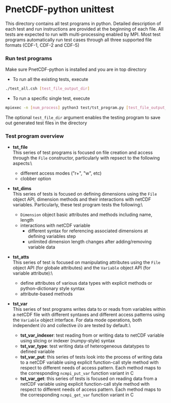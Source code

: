 # PnetCDF-python unittest
This directory contains all test programs in python. Detailed description of each test and run instructions are provided at the beginning of each file. All tests are expected to run with multi-processing enabled by MPI. Most test programs automatically run test cases through all three supported file formats (CDF-1, CDF-2 and CDF-5)

### Run test programs
Make sure PnetCDF-python is installed and you are in top directory
* To run all the existing tests, execute 

```sh
./test_all.csh [test_file_output_dir]
```

* To run a specific single test, execute 

```sh
mpiexec -n [num_process] python3 test/tst_program.py [test_file_output_dir]
```

The optional `test_file_dir` argument enables the testing program to save out generated test files in the directory

### Test program overview
* **tst_file** \
 This series of test programs is focused on file creation and access through the `File` constructor, particularly with repsect to the following aspects:\
    * different access modes ("r+", "w", etc)
    * clobber option

* **tst_dims** \
 This series of tests is focused on defining dimensions using the `File` object API, dimension methods and their interactions with netCDF variables. Particularly, these test program tests the following:\
    * `Dimension` object basic attributes and methods including name, length
    * interactions with netCDF variable
        * different syntax for referencing associated dimensions at defining variables step
        * unlimited dimension length changes after adding/removing variable data

* **tst_atts** \
 This series of test is focused on manipulating attributes using the `File` object API (for globale attributes) and the `Variable` object API (for variable attribute):\
    * define attributes of various data types with explicit methods or python-dictionary style syntax
    * attribute-based methods

* **tst_var**\
 This series of test programs writes data to or reads from variables within a netCDF file with different syntaxes and different access patterns using the `Variable` object interface. For data mode operations, both independent i/o and collective i/o are tested by default.\
    * **tst_var_indexer**: test reading from or writing data to netCDF variable using slicing or indexer (numpy-style) syntax
    * **tst_var_type**: test writing data of heterogeneous datatypes to defined variable 
    * **tst_var_put**: this series of tests look into the process of writing data to a netCDF variable using explicit function-call style method with respect to different needs of access pattern. Each method maps to the corresponding `ncmpi_put_var` function variant in C
    * **tst_var_get**: this series of tests is focused on reading data from a netCDF variable using explicit function-call style method with respect to different needs of access pattern. Each method maps to the corresponding `ncmpi_get_var` function variant in C


